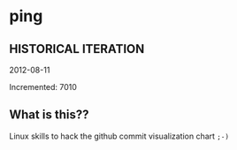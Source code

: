 # ping

## HISTORICAL ITERATION
2012-08-11

Incremented: 7010

## What is this?? 
Linux skills to hack the github commit visualization chart `;-)`
